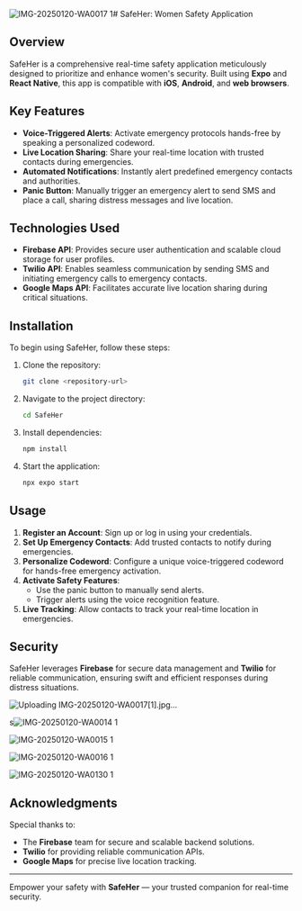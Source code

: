 ![IMG-20250120-WA0017 1](https://github.com/user-attachments/assets/b77038ad-7a27-4973-a62a-dd2c0dbce1a0)# SafeHer: Women Safety Application

## Overview
SafeHer is a comprehensive real-time safety application meticulously designed to prioritize and enhance women's security. Built using **Expo** and **React Native**, this app is compatible with **iOS**, **Android**, and **web browsers**.

## Key Features
- **Voice-Triggered Alerts**: Activate emergency protocols hands-free by speaking a personalized codeword.
- **Live Location Sharing**: Share your real-time location with trusted contacts during emergencies.
- **Automated Notifications**: Instantly alert predefined emergency contacts and authorities.
- **Panic Button**: Manually trigger an emergency alert to send SMS and place a call, sharing distress messages and live location.

## Technologies Used
- **Firebase API**: Provides secure user authentication and scalable cloud storage for user profiles.
- **Twilio API**: Enables seamless communication by sending SMS and initiating emergency calls to emergency contacts.
- **Google Maps API**: Facilitates accurate live location sharing during critical situations.

## Installation
To begin using SafeHer, follow these steps:

1. Clone the repository:
   ```bash
   git clone <repository-url>
   ```
2. Navigate to the project directory:
   ```bash
   cd SafeHer
   ```
3. Install dependencies:
   ```bash
   npm install
   ```
4. Start the application:
   ```bash
   npx expo start
   ```

## Usage
1. **Register an Account**: Sign up or log in using your credentials.
2. **Set Up Emergency Contacts**: Add trusted contacts to notify during emergencies.
3. **Personalize Codeword**: Configure a unique voice-triggered codeword for hands-free emergency activation.
4. **Activate Safety Features**:
   - Use the panic button to manually send alerts.
   - Trigger alerts using the voice recognition feature.
5. **Live Tracking**: Allow contacts to track your real-time location in emergencies.

## Security
SafeHer leverages **Firebase** for secure data management and **Twilio** for reliable communication, ensuring swift and efficient responses during distress situations.

![Uploading IMG-20250120-WA0017[1].jpg…]()



s![IMG-20250120-WA0014 1](https://github.com/user-attachments/assets/d1876520-31c2-4050-baac-de2e51ff64e1)


![IMG-20250120-WA0015 1](https://github.com/user-attachments/assets/a9b87790-bcc7-4313-b1df-d9b8313d2b77)

![IMG-20250120-WA0016 1](https://github.com/user-attachments/assets/32f2e723-5abc-4578-98eb-0e53fcd76d42)


![IMG-20250120-WA0130 1](https://github.com/user-attachments/assets/0455ab34-5b4d-4421-9357-8acf88e1217a)

## Acknowledgments
Special thanks to:
- The **Firebase** team for secure and scalable backend solutions.
- **Twilio** for providing reliable communication APIs.
- **Google Maps** for precise live location tracking.


---

Empower your safety with **SafeHer** — your trusted companion for real-time security.

